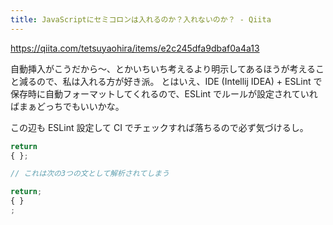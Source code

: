 ```yaml
---
title: JavaScriptにセミコロンは入れるのか？入れないのか？ - Qiita
---
```


https://qiita.com/tetsuyaohira/items/e2c245dfa9dbaf0a4a13

自動挿入がこうだから〜、とかいちいち考えるより明示してあるほうが考えること減るので、私は入れる方が好き派。
とはいえ、IDE (Intellij IDEA) + ESLint で保存時に自動フォーマットしてくれるので、ESLint でルールが設定されていればまぁどっちでもいいかな。

この辺も ESLint 設定して CI でチェックすれば落ちるので必ず気づけるし。

```typescript
return
{ };

// これは次の3つの文として解析されてしまう

return;
{ }
;
```

